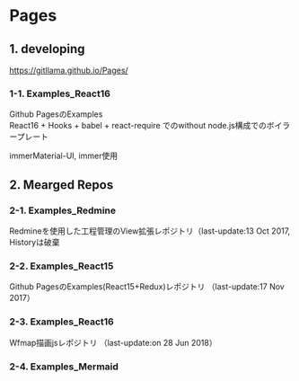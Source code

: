 # Pages

## 1. developing

https://gitllama.github.io/Pages/

### 1-1. Examples_React16

Github PagesのExamples  
React16 + Hooks + babel + react-require でのwithout node.js構成でのボイラープレート

immerMaterial-UI, immer使用

## 2. Mearged Repos

### 2-1. Examples_Redmine

Redmineを使用した工程管理のView拡張レポジトリ（last-update:13 Oct 2017, Historyは破棄 

### 2-2. Examples_React15

Github PagesのExamples(React15+Redux)レポジトリ （last-update:17 Nov 2017）

### 2-3. Examples_React16

Wfmap描画jsレポジトリ （last-update:on 28 Jun 2018）

### 2-4. Examples_Mermaid

